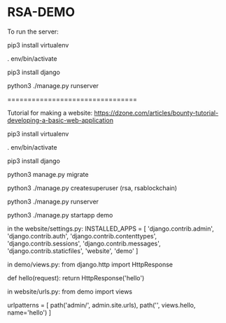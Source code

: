 # RSA-DEMO

To run the server:

pip3 install virtualenv

. env/bin/activate

pip3 install django

python3 ./manage.py runserver

================================

Tutorial for making a website: https://dzone.com/articles/bounty-tutorial-developing-a-basic-web-application



pip3 install virtualenv

. env/bin/activate

pip3 install django

python3 manage.py migrate


python3 ./manage.py createsuperuser
(rsa, rsablockchain)

python3 ./manage.py runserver

python3 ./manage.py startapp demo


in the website/settings.py:
INSTALLED_APPS = [
    'django.contrib.admin',
    'django.contrib.auth',
    'django.contrib.contenttypes',
    'django.contrib.sessions',
    'django.contrib.messages',
    'django.contrib.staticfiles',
    'website',
    'demo'
]

in demo/views.py:
from django.http import HttpResponse

def hello(request):
	return HttpResponse('hello')
  
in website/urls.py:
from demo import views

urlpatterns = [
    path('admin/', admin.site.urls),
    path('', views.hello, name='hello')
]
